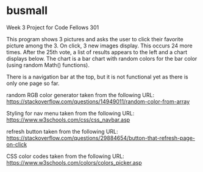 # busmall
Week 3 Project for Code Fellows 301

This program shows 3 pictures and asks the user to click their favorite picture among the 3. On click, 3 new images display. This occurs 24 more times. After the 25th vote, a list of results appears to the left and a chart displays below. The chart is a bar chart with random colors for the bar color (using random Math() functions).

There is a navigation bar at the top, but it is not functional yet as there is only one page so far.

random RGB color generator taken from the following URL: https://stackoverflow.com/questions/14949011/random-color-from-array

Styling for nav menu taken from the following URL: https://www.w3schools.com/css/css_navbar.asp

refresh button taken from the following URL:
https://stackoverflow.com/questions/29884654/button-that-refresh-page-on-click

CSS color codes taken from the following URL:
https://www.w3schools.com/colors/colors_picker.asp